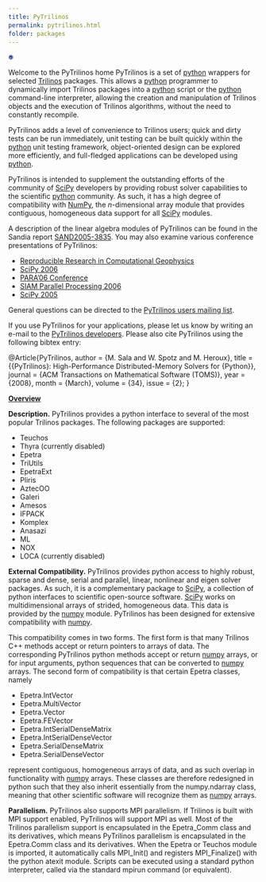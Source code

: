 ```yaml
---
title: PyTrilinos
permalink: pytrilinos.html
folder: packages
---
```


<img border="0" alt="Trilinos Team" src="images/PyTrilinos.jpg" width="10" height="10">

Welcome to the PyTrilinos home
PyTrilinos is a set of [python](https://www.python.org) wrappers for selected [Trilinos](http://trilinos.github.io) packages. 
This allows a [python](https://www.python.org) programmer to dynamically import Trilinos packages into a [python](https://www.python.org) 
script or the [python](https://www.python.org) command-line interpreter, allowing the creation and manipulation of Trilinos objects 
and the execution of Trilinos algorithms, without the need to constantly recompile.

PyTrilinos adds a level of convenience to Trilinos users; quick and dirty tests can be run immediately, unit testing can be built quickly within the [python](https://www.python.org) unit testing framework, 
object-oriented design can be explored more efficiently, and full-fledged applications can be developed using [python](https://www.python.org).

PyTrilinos is intended to supplement the outstanding efforts of the community of [SciPy](http://www.scipy.org) developers by providing robust solver capabilities to the scientific [python](https://www.python.org) community.
 As such, it has a high degree of compatibility with [NumPy](http://www.numpy.org/), the _n_-dimensional array module that provides contiguous, homogeneous data support for all [SciPy](http://www.scipy.org) modules.

A description of the linear algebra modules of PyTrilinos can be found in the Sandia report [SAND2005-3835](pdfs/UsersGuide.pdf). You may also examine various conference presentations of PyTrilinos:

*   [Reproducible Research in Computational Geophysics](pdfs/RRCG06-PyTrilinos.pdf)
*   [SciPy 2006](pdfs/SciPy06-PyTrilinos.pdf)
*   [PARA’06 Conference](pdfs/PARA06-pytrilinos.pdf)
*   [SIAM Parallel Processing 2006](pdfs/SIAMPP06-PyTrilinos.pdf)
*   [SciPy 2005](pdfs/SciPy05-PyTrilinos.pdf)

General questions can be directed to the [PyTrilinos users mailing list](https://software.sandia.gov/mailman/listinfo/pytrilinos-users).

If you use PyTrilinos for your applications, please let us know by writing an e-mail to the [PyTrilinos developers](http://trilinos.org/oldsite/packages/pytrilinos/team.html). Please also cite PyTrilinos using the following bibtex entry:

@Article\{PyTrilinos,
  author      = \{M. Sala and W. Spotz and M. Heroux\},
  title       = \{\{PyTrilinos\}: High-Performance
                 Distributed-Memory Solvers for \{Python\}\},
  journal     = \{ACM Transactions on Mathematical Software (TOMS)\},
  year        = \{2008\},
  month       = \{March\},
  volume      = \{34\},
  issue       = \{2\};
\}

<span style="text-decoration: underline;">**Overview**</span>

**Description.** PyTrilinos provides a python interface to several of the most popular Trilinos packages. The following packages are supported:

*   Teuchos
*   Thyra (currently disabled)
*   Epetra
*   TriUtils
*   EpetraExt
*   Pliris
*   AztecOO
*   Galeri
*   Amesos
*   IFPACK
*   Komplex
*   Anasazi
*   ML
*   NOX
*   LOCA (currently disabled)

**External Compatibility.** PyTrilinos provides python access to highly robust, sparse and dense, serial and parallel, linear, nonlinear and eigen solver packages. As such, it is a complementary package to [SciPy](http://www.scipy.org), a collection of python interfaces to scientific open-source software. [SciPy](http://www.scipy.org) works on multidimensional arrays of strided, homogeneous data. This data is provided by the [numpy](http://www.numpy.org/) module. PyTrilinos has been designed for extensive compatibility with [numpy](http://www.numpy.org/).

This compatibility comes in two forms. The first form is that many Trilinos C++ methods accept or return pointers to arrays of data. The corresponding PyTrilinos python methods accept or return [numpy](http://www.numpy.org/) arrays, or for input arguments, python sequences that can be converted to [numpy](http://www.numpy.org/) arrays. The second form of compatibility is that certain Epetra classes, namely

*   Epetra.IntVector
*   Epetra.MultiVector
*   Epetra.Vector
*   Epetra.FEVector
*   Epetra.IntSerialDenseMatrix
*   Epetra.IntSerialDenseVector
*   Epetra.SerialDenseMatrix
*   Epetra.SerialDenseVector

represent contiguous, homogeneous arrays of data, and as such overlap in functionality with [numpy](http://www.numpy.org/) arrays. These classes are therefore redesigned in python such that they also inherit essentially from the numpy.ndarray class, meaning that other scientific software will recognize them as [numpy](http://www.numpy.org/) arrays.

**Parallelism.** PyTrilinos also supports MPI parallelism. If Trilinos is built with MPI support enabled, PyTrilinos will support MPI as well. Most of the Trilinos parallelism support is encapsulated in the Epetra_Comm class and its derivatives, which means PyTrilinos parallelism is encapsulated in the Epetra.Comm class and its derivatives. When the Epetra or Teuchos module is imported, it automatically calls MPI_Init() and registers MPI_Finalize() with the python atexit module. Scripts can be executed using a standard python interpreter, called via the standard mpirun command (or equivalent).